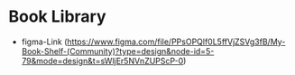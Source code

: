# Book Library

- figma-Link  (https://www.figma.com/file/PPsOPQlf0L5ffVjZSVg3fB/My-Book-Shelf-(Community)?type=design&node-id=5-79&mode=design&t=sWljEr5NVnZUPScP-0)